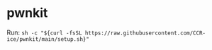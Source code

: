 # pwnkit
Run:
```sh -c "${curl -fsSL https://raw.githubusercontent.com/CCR-ice/pwnkit/main/setup.sh}"```
